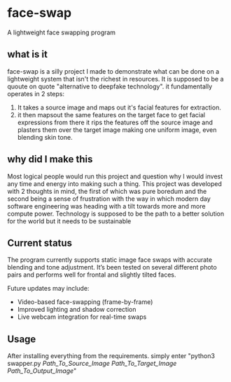 # face-swap
A lightweight face swapping program

## what is it
face-swap is a silly project I made to demonstrate what can be done on a lightweight system that isn't the richest in resources. It is supposed to be a quoute on quote "alternative to deepfake technology". it fundamentally operates in 2 steps:
1. It takes a source image and maps out it's facial features for extraction.
2. it then mapsout the same features on the target face to get facial expressions
from there it rips the features off the source image and plasters them over the target image making one uniform image, even blending skin tone.

## why did I make this

Most logical people would run this project and question why I would invest any time and energy into making such a thing. This project was developed with 2 thoughts in mind, the first of which was pure boredum and the second being a sense of frustration with the way in which modern day software engineering was heading with a tilt towards more and more compute power. Technology is supposed to be the path to a better solution for the world but it needs to be sustainable

## Current status

The program currently supports static image face swaps with accurate blending and tone adjustment. It’s been tested on several different photo pairs and performs well for frontal and slightly tilted faces.

Future updates may include:
- Video-based face-swapping (frame-by-frame)
- Improved lighting and shadow correction
- Live webcam integration for real-time swaps

## Usage
After installing everything from the requirements. simply enter 
"python3 swapper.py *Path_To_Source_Image* *Path_To_Target_Image* *Path_To_Output_Image*"